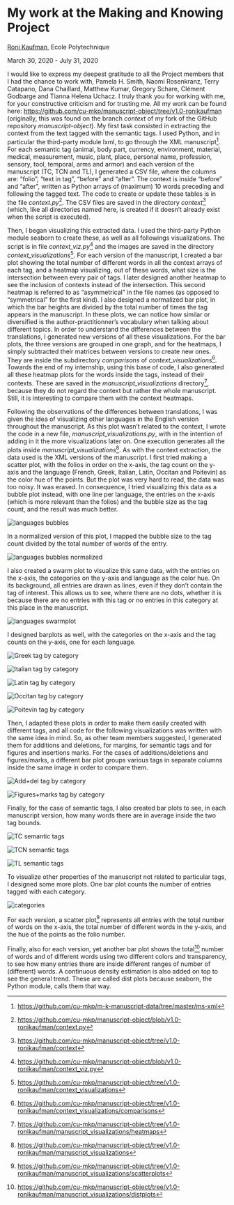 # My work at the Making and Knowing Project

[Roni Kaufman](https://github.com/ronikaufman), Ecole Polytechnique

March 30, 2020 - July 31, 2020

I would like to express my deepest gratitude to all the Project
members that I had the chance to work with, Pamela H. Smith, Naomi
Rosenkranz, Terry Catapano, Dana Chaillard, Matthew Kumar, Gregory
Schare, Clément Godbarge and Tianna Helena Uchacz. I truly thank you
for working with me, for your constructive criticism and for trusting me.
All my work can be found here:
https://github.com/cu-mkp/manuscript-object/tree/v1.0-ronikaufman (originally, this was found on the branch _context_ of my fork of the
GitHub repository _manuscript-object_).
My first task consisted in extracting the context from the text
tagged with the semantic tags. I used Python, and in particular the
third-party module lxml, to go through the XML manuscript[^1]. For each
semantic tag (animal, body part, currency, environment, material,
medical, measurement, music, plant, place, personal name, profession,
sensory, tool, temporal, arms and armor) and each version of the
manuscript (TC, TCN and TL), I generated a CSV file, where the
columns are: “folio”, “text in tag”, “before” and “after”. The context is
inside “before” and “after”, written as Python arrays of (maximum) 10
words preceding and following the tagged text. The code to create or
update these tables is in the file _context.py_[^2]. The CSV files are saved in
the directory _context_[^3] (which, like all directories named here, is created if
it doesn’t already exist when the script is executed).

[^1]: https://github.com/cu-mkp/m-k-manuscript-data/tree/master/ms-xml

[^2]: https://github.com/cu-mkp/manuscript-object/blob/v1.0-ronikaufman/context.py

[^3]: https://github.com/cu-mkp/manuscript-object/tree/v1.0-ronikaufman/context


Then, I began visualizing this extracted data. I used the third-party
Python module seaborn to create these, as well as all followings
visualizations. The script is in file _context_viz.py_[^4] and the images are
saved in the directory _context_visualizations_[^5].
For each version of the manuscript, I created a bar plot showing
the total number of different words in all the context arrays of each tag,
and a heatmap visualizing, out of these words, what size is the
intersection between every pair of tags. I later designed another
heatmap to see the inclusion of contexts instead of the intersection. This
second heatmap is referred to as “asymmetrical” in the file names (as
opposed to “symmetrical” for the first kind). I also designed a normalized
bar plot, in which the bar heights are divided by the total number of times
the tag appears in the manuscript. In these plots, we can notice how
similar or diversified is the author-practitionner’s vocabulary when talking
about different topics.
In order to understand the differences between the translations, I
generated new versions of all these visualizations. For the bar plots, the
three versions are grouped in one graph, and for the heatmaps, I simply
subtracted their matrices between versions to create new ones. They are
inside the subdirectory _comparisons_ of _context_visualizations_[^6].
Towards the end of my internship, using this base of code, I also
generated all these heatmap plots for the words inside the tags, instead
of their contexts. These are saved in the _manuscript_visualizations_
directory[^7], because they do not regard the context but rather the whole
manuscript. Still, it is interesting to compare them with the context
heatmaps.

[^4]: https://github.com/cu-mkp/manuscript-object/blob/v1.0-ronikaufman/context_viz.py

[^5]: https://github.com/cu-mkp/manuscript-object/tree/v1.0-ronikaufman/context_visualizations

[^6]: https://github.com/cu-mkp/manuscript-object/tree/v1.0-ronikaufman/context_visualizations/comparisons

[^7]: https://github.com/cu-mkp/manuscript-object/tree/v1.0-ronikaufman/manuscript_visualizations/heatmaps


Following the observations of the differences between translations,
I was given the idea of visualizing other languages in the English version
throughout the manuscript. As this plot wasn’t related to the context, I
wrote the code in a new file, _manuscript_visualizations.py_, with in the
intention of adding in it the more visualizations later on. One execution
generates all the plots inside _manuscript_visualizations_[^8]. As with the
context extraction, the data used is the XML versions of the manuscript.
I first tried making a scatter plot, with the folios in order on the
x-axis, the tag count on the y-axis and the language (French, Greek,
Italian, Latin, Occitan and Poitevin) as the color hue of the points. But
the plot was very hard to read, the data was too noisy. It was erased. In
consequence, I tried visualizing this data as a bubble plot instead, with
one line per language, the entries on the x-axis (which is more relevant
than the folios) and the bubble size as the tag count, and the result was
much better. 

[^8]: https://github.com/cu-mkp/manuscript-object/tree/v1.0-ronikaufman/manuscript_visualizations

![languages bubbles](https://github.com/cu-mkp/manuscript-object/blob/v1.0-ronikaufman/manuscript_visualizations/bubbleplots/languages_bubbles.png?raw=true)

In a normalized version of this plot, I mapped the bubble
size to the tag count divided by the total number of words of the entry.

![languages bubbles normalized](https://github.com/cu-mkp/manuscript-object/blob/v1.0-ronikaufman/manuscript_visualizations/bubbleplots/languages_bubbles_normalized.png?raw=true)

I also created a swarm plot to visualize this same data, with the
entries on the x-axis, the categories on the y-axis and language as the
color hue. On its background, all entries are drawn as lines, even if they
don’t contain the tag of interest. This allows us to see, where there are
no dots, whether it is because there are no entries with this tag or no
entries in this category at this place in the manuscript. 

![languages swarmplot](https://github.com/cu-mkp/manuscript-object/blob/v1.0-ronikaufman/manuscript_visualizations/swarmplots/languages_swarmplot.png?raw=true)

I designed barplots as well, with the categories on the x-axis and the tag counts on the
y-axis, one for each language.

![Greek tag by category](https://github.com/cu-mkp/manuscript-object/blob/v1.0-ronikaufman/manuscript_visualizations/barplots/el_tag_by_category_barplot.png?raw=true)

![Italian tag by category](https://github.com/cu-mkp/manuscript-object/blob/v1.0-ronikaufman/manuscript_visualizations/barplots/it_tag_by_category_barplot.png?raw=true)

![Latin tag by category](https://github.com/cu-mkp/manuscript-object/blob/v1.0-ronikaufman/manuscript_visualizations/barplots/la_tag_by_category_barplot.png?raw=true)

![Occitan tag by category](https://github.com/cu-mkp/manuscript-object/blob/v1.0-ronikaufman/manuscript_visualizations/barplots/oc_tag_by_category_barplot.png?raw=true)

![Poitevin tag by category](https://github.com/cu-mkp/manuscript-object/blob/v1.0-ronikaufman/manuscript_visualizations/barplots/po_tag_by_category_barplot.png?raw=true)

Then, I adapted these plots in order to make them easily created
with different tags, and all code for the following visualizations was
written with the same idea in mind. So, as other team members
suggested, I generated them for additions and deletions, for margins, for
semantic tags and for figures and insertions marks. For the cases of
additions/deletions and figures/marks, a different bar plot groups various
tags in separate columns inside the same image in order to compare
them. 

![Add+del tag by category](https://github.com/cu-mkp/manuscript-object/blob/v1.0-ronikaufman/manuscript_visualizations/barplots/add_del_tag_by_category_barplot.png?raw=true)

![Figures+marks tag by category](https://github.com/cu-mkp/manuscript-object/blob/v1.0-ronikaufman/manuscript_visualizations/barplots/figures_marks_barplot.png?raw=true)

Finally, for the case of semantic tags, I also created bar plots to
see, in each manuscript version, how many words there are in average
inside the two tag bounds.

![TC semantic tags](https://github.com/cu-mkp/manuscript-object/blob/v1.0-ronikaufman/manuscript_visualizations/barplots/tc_semantic_tags_size_barplot.png?raw=true)

![TCN semantic tags](https://github.com/cu-mkp/manuscript-object/blob/v1.0-ronikaufman/manuscript_visualizations/barplots/tcn_semantic_tags_size_barplot.png?raw=true)

![TL semantic tags](https://github.com/cu-mkp/manuscript-object/blob/v1.0-ronikaufman/manuscript_visualizations/barplots/tl_semantic_tags_size_barplot.png?raw=true)

To visualize other properties of the manuscript not related to
particular tags, I designed some more plots. One bar plot counts the
number of entries tagged with each category. 

![categories](https://github.com/cu-mkp/manuscript-object/blob/v1.0-ronikaufman/manuscript_visualizations/barplots/categories_barplot.png?raw=true)

For each version, a scatter plot[^9] represents all entries with the total number of words on the
x-axis, the total number of different words in the y-axis, and the hue of
the points as the folio number.

[^9]: https://github.com/cu-mkp/manuscript-object/tree/v1.0-ronikaufman/manuscript_visualizations/scatterplots


Finally, also for each version, yet another bar plot shows the total[^10]
number of words and of different words using two different colors and
transparency, to see how many entries there are inside different ranges
of number of (different) words. A continuous density estimation is also
added on top to see the general trend. These are called dist plots
because seaborn, the Python module, calls them that way.

[^10]: https://github.com/cu-mkp/manuscript-object/tree/v1.0-ronikaufman/manuscript_visualizations/distplots


